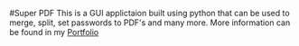 #Super PDF
This is a GUI applictaion built using python that can be used to merge, split, set passwords to PDF's and many more. More information can be found in my [Portfolio](https://suryasportfolio.netlify.app/)
